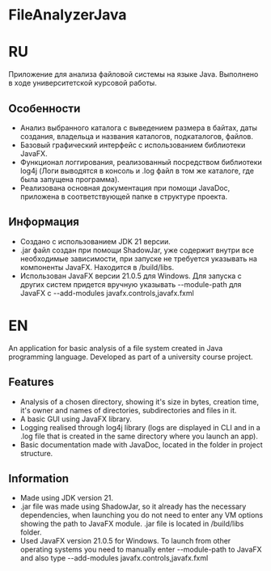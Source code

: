 # FileAnalyzerJava
# RU
Приложение для анализа файловой системы на языке Java. Выполнено в ходе университетской курсовой работы.
## Особенности
- Анализ выбранного каталога с выведением размера в байтах, даты создания, владельца и названия каталогов, подкаталогов, файлов.
- Базовый графический интерфейс с использованием библиотеки JavaFX.
- Функционал логгирования, реализованный посредством библиотеки log4j (Логи выводятся в консоль и .log файл в том же каталоге, где была запущена программа).
- Реализована основная документация при помощи JavaDoc, приложена в соответствующей папке в структуре проекта.
## Информация
- Создано с использованием JDK 21 версии.
- .jar файл создан при помощи ShadowJar, уже содержит внутри все необходимые зависимости, при запуске не требуется указывать на компоненты JavaFX. Находится в /build/libs.
- Использован JavaFX версии 21.0.5 для Windows. Для запуска с других систем придется вручную указывать --module-path для JavaFX с --add-modules javafx.controls,javafx.fxml
# EN
An application for basic analysis of a file system created in Java programming language. Developed as part of a university course project.
## Features
- Analysis of a chosen directory, showing it's size in bytes, creation time, it's owner and names of directories, subdirectories and files in it.
- A basic GUI using JavaFX library.
- Logging realised through log4j library (logs are displayed in CLI and in a .log file that is created in the same directory where you launch an app).
- Basic documentation made with JavaDoc, located in the folder in project structure.
## Information
- Made using JDK version 21.
- .jar file was made using ShadowJar, so it already has the necessary dependencies, when launching you do not need to enter any VM options showing the path to JavaFX module. .jar file is located in /build/libs folder.
- Used JavaFX version 21.0.5 for Windows. To launch from other operating systems you need to manually enter --module-path to JavaFX and also type --add-modules javafx.controls,javafx.fxml 
